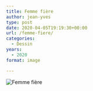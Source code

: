 ```yaml
---
title: Femme fière
author: jean-yves
type: post
date: 2020-04-05T19:19:30+00:00
url: /femme-fiere/
categories:
  - Dessin
years:
  - 2020
format: image

---
```

![Femme fière](./img_0008.jpg)